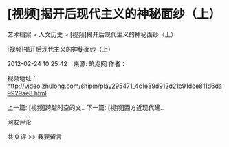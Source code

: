 # [视频]揭开后现代主义的神秘面纱（上）

艺术档案 > 人文历史 > [视频]揭开后现代主义的神秘面纱（上）

[视频]揭开后现代主义的神秘面纱（上）

2012-02-24 10:25:42　来源: 筑龙网 作者：



  视频地址：http://video.zhulong.com/shipin/play295471_4c1e39d912d21c91dce811d6da9929ae8.html

  上一篇: [视频]跨越时空的文..  下一篇: [视频]西方近现代建..   

网友评论

共 0 评 >>  我要留言